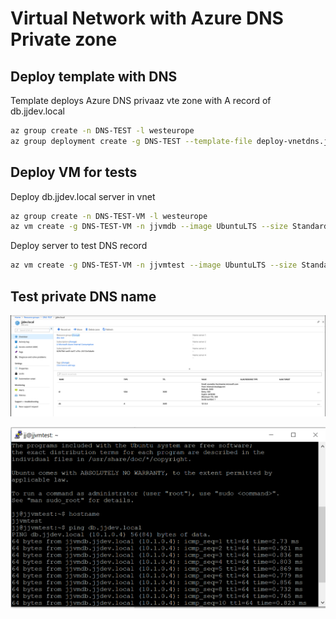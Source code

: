 # Virtual Network with Azure DNS Private zone

## Deploy template with DNS

Template deploys Azure DNS privaaz vte zone with A record of db.jjdev.local

```bash
az group create -n DNS-TEST -l westeurope
az group deployment create -g DNS-TEST --template-file deploy-vnetdns.json --parameters deploy-vnetdns-params.json
```

## Deploy VM for tests

Deploy db.jjdev.local server in vnet

```bash
az group create -n DNS-TEST-VM -l westeurope
az vm create -g DNS-TEST-VM -n jjvmdb --image UbuntuLTS --size Standard_B1ms --subnet $(az network vnet subnet show -g DNS-TEST --vnet-name jjtestdns-vnet -n backend -o tsv --query id) --private-ip-address 10.1.0.4 --public-ip-address "" --authentication-type password --admin-username jj --admin-password Azure-1234567890 --nowait
```

Deploy server to test DNS record

```bash
az vm create -g DNS-TEST-VM -n jjvmtest --image UbuntuLTS --size Standard_B1ms --subnet $(az network vnet subnet show -g DNS-TEST --vnet-name jjtestdns-vnet -n backend -o tsv --query id) --authentication-type password --admin-username jj --admin-password Azure-1234567890
```

## Test private DNS name
![Ping](media/dns-zone.png)

![Ping](media/ping.png)